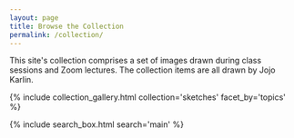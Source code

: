 ```yaml
---
layout: page
title: Browse the Collection
permalink: /collection/
---
```


This site's collection comprises a set of images drawn during class sessions and Zoom lectures. The collection items are all drawn by Jojo Karlin.


{% include collection_gallery.html collection='sketches' facet_by='topics' %}

{% include search_box.html search='main' %}